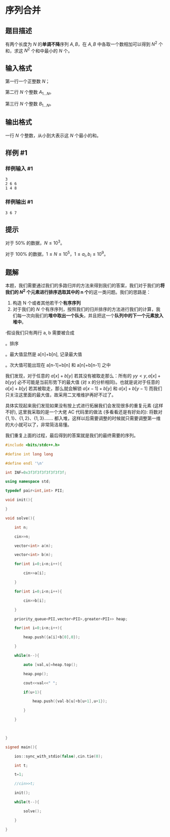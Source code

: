 # 序列合并

## 题目描述

有两个长度为 $N$ 的**单调不降**序列 $A,B$，在 $A,B$ 中各取一个数相加可以得到 $N^2$ 个和，求这 $N^2$ 个和中最小的 $N$ 个。

## 输入格式

第一行一个正整数 $N$；

第二行 $N$ 个整数 $A_{1\dots N}$。

第三行 $N$ 个整数 $B_{1\dots N}$。

## 输出格式

一行 $N$ 个整数，从小到大表示这 $N$ 个最小的和。

## 样例 #1

### 样例输入 #1

```
3
2 6 6
1 4 8
```

### 样例输出 #1

```
3 6 7
```

## 提示

对于 $50\%$ 的数据，$N \le 10^3$。

对于 $100\%$ 的数据，$1 \le N \le 10^5$，$1 \le a_i,b_i \le 10^9$。

## 题解
本题，我们需要通过我们的多路归并的方法来得到我们的答案，我们对于我们的**将我们的 $N^2$ 个元素进行排序选取其中的 n 个**的这一类问题。我们的思路是：
1. 构造 N 个或者其他若干个**有序序列**
2. 对于我们的 $N$ 个有序序列，按照我们的归并排序的方法进行我们的计算，我们每一次向我们的**堆中取出一个队头**，并且把这一个**队列中的下一个元素放入堆中**。

·假设我们只有两行 a, b 需要被合成

。排序

。最大值显然是 a[n]+b[n], 记录最大值

。次大值可能出现在 a[n-1]+b[n] 和 a[n]+b[n-1] 之中


我们发现，对于任意的 $a[x]+ b[y]$ 若其没有被取走那么：所有的 $yy<y, a[x]+ b[yy]$ 必不可能是当前形势下的最大值 (对 x 的分析相同)。也就是说对于任意的 $a[x]+b[y]$ 若其被取走，那么就会解锁 $a[x-1]+b[y]$ 和 $a[x]+ b[y-1]$ 而我们只关注这里面的最大值，故采用二叉堆维护再好不过了。

具体实现起来我们发现如果没有按上式进行拓展我们会发现很多的重复元素 (这样不好), 这里我采取的是一个大佬 AC 代码里的做法 (多看看还是有好处的): 将数对 $\{1,1\}、\{1,2\}、\{1, 3\}.......$ 都入堆，这样以后需要调整的时候就只需要调整第一维的大小就可以了，非常简洁易懂。

我们重复上面的过程，最后得到的答案就是我们的最终需要的序列。
```cpp
#include <bits/stdc++.h>

#define int long long

#define endl '\n'

int INF=0x3f3f3f3f3f3f3f3f;

using namespace std;

typedef pair<int,int> PII;

void init(){

}

void solve(){

    int n;

    cin>>n;

    vector<int> a(n);

    vector<int> b(n);

    for(int i=0;i<n;i++){

        cin>>a[i];

    }

    for(int i=0;i<n;i++){

        cin>>b[i];

    }

    priority_queue<PII,vector<PII>,greater<PII>> heap;

    for(int i=0;i<n;i++){

        heap.push({a[i]+b[0],0});

    }

    while(n--){

        auto [val,u]=heap.top();

        heap.pop();

        cout<<val<<" ";

        if(u+1){

            heap.push({val-b[u]+b[u+1],u+1});

        }

    }

  

}

signed main(){

    ios::sync_with_stdio(false),cin.tie(0);

    int t;

    t=1;

    //cin>>t;

    init();

    while(t--){

        solve();

    }

}
```